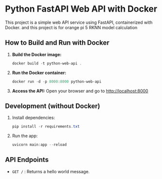 # Python FastAPI Web API with Docker

This project is a simple web API service using FastAPI, containerized with Docker.
and this project is for orange pi 5 RKNN model calculation
## How to Build and Run with Docker

1. **Build the Docker image:**
   ```powershell
   docker build -t python-web-api .
   ```
2. **Run the Docker container:**
   ```powershell
   docker run -d -p 8000:8000 python-web-api
   ```
3. **Access the API:**
   Open your browser and go to [http://localhost:8000](http://localhost:8000)

## Development (without Docker)

1. Install dependencies:
   ```powershell
   pip install -r requirements.txt
   ```
2. Run the app:
   ```powershell
   uvicorn main:app --reload
   ```

## API Endpoints
- `GET /` : Returns a hello world message.
